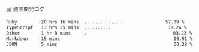 <a href="https://github.com/kajirikajiri/kajirikajiri/commits/master">📊</a> 週間開発ログ
<!--START_SECTION:waka-->

```txt
Ruby         20 hrs 16 mins  ..............⠀⠀⠀⠀⠀⠀⠀⠀⠀⠀⠀   57.09 %
TypeScript   13 hrs 35 mins  ..........⠀⠀⠀⠀⠀⠀⠀⠀⠀⠀⠀⠀⠀⠀⠀   38.26 %
Other        1 hr 8 mins     .⠀⠀⠀⠀⠀⠀⠀⠀⠀⠀⠀⠀⠀⠀⠀⠀⠀⠀⠀⠀⠀⠀⠀⠀   03.23 %
Markdown     19 mins         ⠀⠀⠀⠀⠀⠀⠀⠀⠀⠀⠀⠀⠀⠀⠀⠀⠀⠀⠀⠀⠀⠀⠀⠀⠀   00.91 %
JSON         5 mins          ⠀⠀⠀⠀⠀⠀⠀⠀⠀⠀⠀⠀⠀⠀⠀⠀⠀⠀⠀⠀⠀⠀⠀⠀⠀   00.28 %
```

<!--END_SECTION:waka-->
